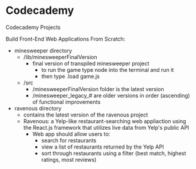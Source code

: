 # Codecademy
Codecademy Projects

Build Front-End Web Applications From Scratch:
- minesweeper directory
  - /lib/minesweeperFinalVersion
    - final version of transpiled minesweeper project
      - to run the game type node into the terminal and run it
      - then type .load game.js
  - /src
    - /minesweeperFinalVersion folder is the latest version
    - /minesweeper_legacy_# are older versions in order (ascending) of functional improvements
- ravenous directory
  - contains the latest version of the ravenous project
  - Ravenous: a Yelp-like restaurant-searching web appliaction using the React.js framework that utilizes live data from Yelp's public API
    - Web app should allow users to:
      - search for restaurants
      - view a list of restaurants returned by the Yelp API
      - sort through restaurants using a filter (best match, highest ratings, most reviews)
